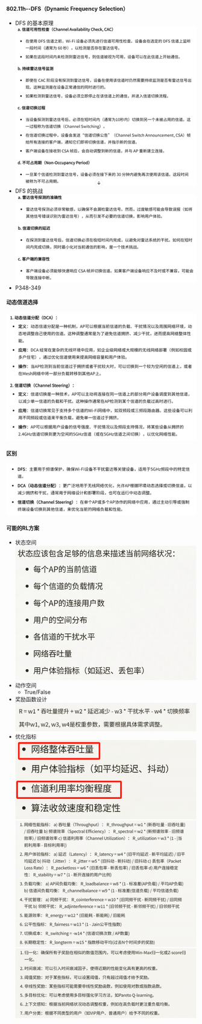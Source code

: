 #### 802.11h--DFS（Dynamic Frequency Selection）
- DFS 的基本原理
![alt text](image-3.png)
- DFS 的挑战
![alt text](image-2.png)
- P348-349

#### 动态信道选择
![alt text](image-4.png)

#### 区别
![alt text](image-5.png)

#### 可能的RL方案
- 状态空间
![alt text](image-6.png)
- 动作空间
    - True/False
- 奖励函数设计
![alt text](image-7.png)
- 优化指标
![alt text](image-8.png)
![alt text](image-9.png)
![alt text](image-10.png)